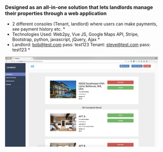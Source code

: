 ### Designed as an all-in-one solution that lets landlords manage their properties through a web application
* 2 different consoles (Tenant, landlord) where users can make payments, see payment history etc. *
* Technologies Used: Web2py, Vue JS, Google Maps API, Stripe, Bootstrap, python, javascript, jQuery, Ajax *
* Landlord: bob@test.com pass: test123  Tenant: steve@test.com pass: test123 *

![main](https://github.com/rafihaque7/hicappo/blob/master/Screen%20Shot%202018-07-15%20at%205.25.29%20PM.png)

